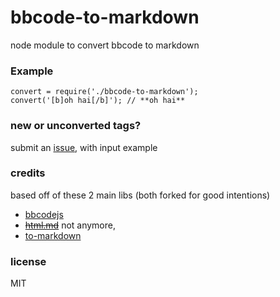 bbcode-to-markdown
==================

node module to convert bbcode to markdown

### Example

```
convert = require('./bbcode-to-markdown');
convert('[b]oh hai[/b]'); // **oh hai**

```

### new or unconverted tags?
submit an [issue](https://github.com/neocotic/html.md), with input example

### credits
based off of these 2 main libs (both forked for good intentions)
- [bbcodejs](https://github.com/vishnevskiy/bbcodejs)
- ~~[html.md](https://github.com/neocotic/html.md)~~ not anymore,
- [to-markdown](https://github.com/domchristie/to-markdown)

### license
MIT
